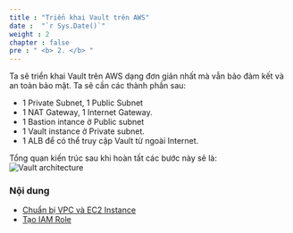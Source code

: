 ```yaml
---
title : "Triển khai Vault trên AWS"
date :  "`r Sys.Date()`" 
weight : 2 
chapter : false
pre : " <b> 2. </b> "
---
```


Ta sẽ triển khai Vault trên AWS dạng đơn giản nhất mà vẫn bảo đảm kết và an toàn bảo mật. Ta sẽ cần các thành phần sau:
- 1 Private Subnet, 1 Public Subnet
- 1 NAT Gateway, 1 Internet Gateway.
- 1 Bastion intance ở Public subnet
- 1 Vault instance ở Private subnet.
- 1 ALB để có thể truy cập Vault từ ngoài Internet. 


Tổng quan kiến trúc sau khi hoàn tất các bước này sẽ là:
![Vault architecture](/images/2.prerequisite/vault-architecture.png)

### Nội dung
  - [Chuẩn bị VPC và EC2 Instance](2.1-createec2/)
  - [Tạo IAM Role](2.2-createiamrole/)

  
